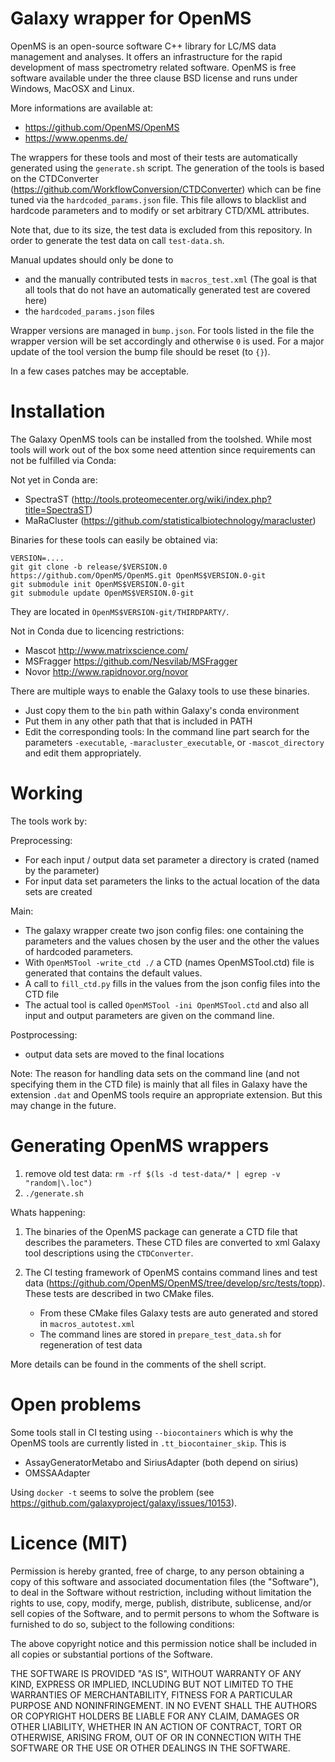 Galaxy wrapper for OpenMS
=========================

OpenMS is an open-source software C++ library for LC/MS data management and analyses.
It offers an infrastructure for the rapid development of mass spectrometry related software.
OpenMS is free software available under the three clause BSD license and runs under Windows, MacOSX and Linux.

More informations are available at:

 * https://github.com/OpenMS/OpenMS
 * https://www.openms.de/

The wrappers for these tools and most of their tests are automatically
generated using the `generate.sh` script. The generation of the tools is
based on the CTDConverter (https://github.com/WorkflowConversion/CTDConverter)
which can be fine tuned via the `hardcoded_params.json` file. This file allows
to blacklist and hardcode parameters and to modify or set arbitrary
CTD/XML attributes.

Note that, due to its size, the test data is excluded from this repository. In
order to generate the test data on call `test-data.sh`.

Manual updates should only be done to

- and the manually contributed tests in `macros_test.xml` (The goal is that all
  tools that do not have an automatically generated test are covered here)
- the `hardcoded_params.json` files

Wrapper versions are managed in `bump.json`. For tools listed in the file
the wrapper version will be set accordingly and otherwise `0` is used. 
For a major update of the tool version the bump file should be reset (to `{}`).

In a few cases patches may be acceptable.

Installation
============

The Galaxy OpenMS tools can be installed from the toolshed. While most tools
will work out of the box some need attention since requirements can not be
fulfilled via Conda:

Not yet in Conda are:

- SpectraST (http://tools.proteomecenter.org/wiki/index.php?title=SpectraST)
- MaRaCluster (https://github.com/statisticalbiotechnology/maracluster)

Binaries for these tools can easily be obtained via: 

```
VERSION=....
git git clone -b release/$VERSION.0 https://github.com/OpenMS/OpenMS.git OpenMS$VERSION.0-git
git submodule init OpenMS$VERSION.0-git
git submodule update OpenMS$VERSION.0-git
```

They are located in `OpenMS$VERSION-git/THIRDPARTY/`. 

Not in Conda due to licencing restrictions:

- Mascot http://www.matrixscience.com/
- MSFragger https://github.com/Nesvilab/MSFragger
- Novor http://www.rapidnovor.org/novor

There are multiple ways to enable the Galaxy tools to use these binaries. 

- Just copy them to the `bin` path within Galaxy's conda environment
- Put them in any other path that that is included in PATH
- Edit the corresponding tools: In the command line part search for the parameters `-executable`, `-maracluster_executable`, or `-mascot_directory` and edit them appropriately.

Working
=======

The tools work by:

Preprocessing:

- For each input / output data set parameter a directory is crated (named by
  the parameter)
- For input data set parameters the links to the actual location of the data
  sets are created

Main:

- The galaxy wrapper create two json config files: one containing the
  parameters and the values chosen by the user and the other the values of
  hardcoded parameters.
- With `OpenMSTool -write_ctd ./` a CTD (names OpenMSTool.ctd) file is
  generated that contains the default values.
- A call to `fill_ctd.py` fills in the values from the json config files into
  the CTD file
- The actual tool is called `OpenMSTool -ini OpenMSTool.ctd` and also all input
  and output parameters are given on the command line.

Postprocessing:

- output data sets are moved to the final locations

Note: The reason for handling data sets on the command line (and not specifying
them in the CTD file) is mainly that all files in Galaxy have the extension
`.dat` and OpenMS tools require an appropriate extension. But this may change
in the future.

Generating OpenMS wrappers
==========================

1. remove old test data: `rm -rf $(ls -d test-data/* | egrep -v "random|\.loc")`
2. `./generate.sh`

Whats happening:

1. The binaries of the OpenMS package can generate a CTD file that describes
   the parameters. These CTD files are converted to xml Galaxy tool descriptions
   using the `CTDConverter`.

2. The CI testing framework of OpenMS contains command lines and test data 
   (https://github.com/OpenMS/OpenMS/tree/develop/src/tests/topp). These tests
   are described in two CMake files.

   - From these CMake files Galaxy tests are auto generated and stored in `macros_autotest.xml`
   - The command lines are stored in `prepare_test_data.sh` for regeneration of test data

More details can be found in the comments of the shell script.

Open problems
=============

Some tools stall in CI testing using `--biocontainers` which is why the OpenMS
tools are currently listed in `.tt_biocontainer_skip`. This is

- AssayGeneratorMetabo and SiriusAdapter (both depend on sirius)
- OMSSAAdapter

Using `docker -t` seems to solve the problem (see
https://github.com/galaxyproject/galaxy/issues/10153).

Licence (MIT)
=============

Permission is hereby granted, free of charge, to any person obtaining a copy
of this software and associated documentation files (the "Software"), to deal
in the Software without restriction, including without limitation the rights
to use, copy, modify, merge, publish, distribute, sublicense, and/or sell
copies of the Software, and to permit persons to whom the Software is
furnished to do so, subject to the following conditions:

The above copyright notice and this permission notice shall be included in
all copies or substantial portions of the Software.

THE SOFTWARE IS PROVIDED "AS IS", WITHOUT WARRANTY OF ANY KIND, EXPRESS OR
IMPLIED, INCLUDING BUT NOT LIMITED TO THE WARRANTIES OF MERCHANTABILITY,
FITNESS FOR A PARTICULAR PURPOSE AND NONINFRINGEMENT. IN NO EVENT SHALL THE
AUTHORS OR COPYRIGHT HOLDERS BE LIABLE FOR ANY CLAIM, DAMAGES OR OTHER
LIABILITY, WHETHER IN AN ACTION OF CONTRACT, TORT OR OTHERWISE, ARISING FROM,
OUT OF OR IN CONNECTION WITH THE SOFTWARE OR THE USE OR OTHER DEALINGS IN
THE SOFTWARE.

